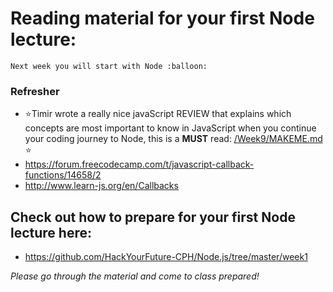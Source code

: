 # Reading material for your first Node lecture:

```
Next week you will start with Node :balloon:
```

### Refresher
- :star:Timir wrote a really nice javaScript REVIEW that explains which concepts are most important to know in JavaScript when you continue your coding journey to Node, this is a __MUST__ read: [/Week9/MAKEME.md](/JavaScript3/Week9/MAKEME.md) :star:
- https://forum.freecodecamp.com/t/javascript-callback-functions/14658/2  
- http://www.learn-js.org/en/Callbacks

## Check out how to prepare for your first Node lecture here:

- https://github.com/HackYourFuture-CPH/Node.js/tree/master/week1

_Please go through the material and come to class prepared!_





